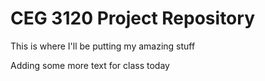 # CEG 3120 Project Repository

This is where I'll be putting my amazing stuff

Adding some more text for class today
